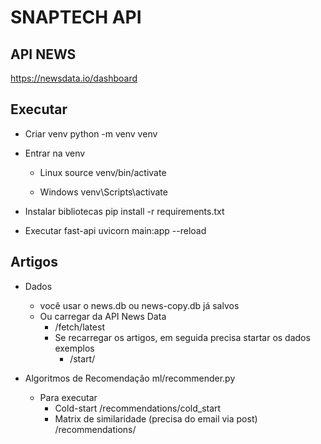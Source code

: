 # SNAPTECH API

## API NEWS
https://newsdata.io/dashboard

## Executar

- Criar venv
    python -m venv venv

- Entrar na venv
    - Linux
    source venv/bin/activate

    - Windows
    venv\Scripts\activate

- Instalar bibliotecas 
    pip install -r requirements.txt

- Executar fast-api
    uvicorn main:app --reload

## Artigos

- Dados
    - você usar o news.db ou news-copy.db já salvos
    - Ou carregar da API News Data
        - /fetch/latest
        - Se recarregar os artigos, em seguida precisa startar os dados exemplos
            - /start/

- Algoritmos de Recomendação
    ml/recommender.py

    - Para executar
        - Cold-start
            /recommendations/cold_start
        - Matrix de similaridade (precisa do email via post)
            /recommendations/